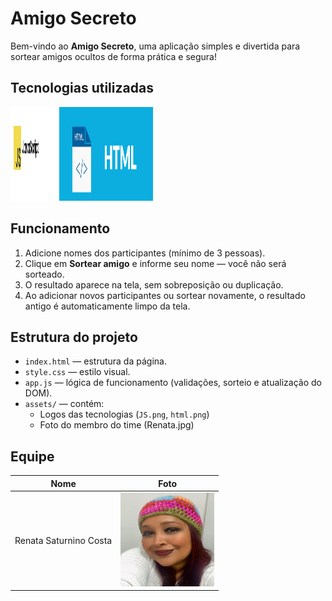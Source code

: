 # Amigo Secreto

Bem-vindo ao **Amigo Secreto**, uma aplicação simples e divertida para sortear amigos ocultos de forma prática e segura!

## Tecnologias utilizadas

<img src="assets/JS.png" alt="JavaScript" width="74" height="150" /> <img src="assets/html.png" alt="HTML" width="150" height="150" /> 

## Funcionamento

1. Adicione nomes dos participantes (mínimo de 3 pessoas).
2. Clique em **Sortear amigo** e informe seu nome — você não será sorteado.
3. O resultado aparece na tela, sem sobreposição ou duplicação.
4. Ao adicionar novos participantes ou sortear novamente, o resultado antigo é automaticamente limpo da tela.

## Estrutura do projeto

- `index.html` — estrutura da página.
- `style.css` — estilo visual.
- `app.js` — lógica de funcionamento (validações, sorteio e atualização do DOM).
- `assets/` — contém:
  - Logos das tecnologias (`JS.png`, `html.png`)
  - Foto do membro do time (Renata.jpg)

## Equipe

| Nome                  | Foto                     |
|-----------------------|--------------------------|
| Renata Saturnino Costa | <img src="assets/Renata.jpg" alt="Foto da Renata" width="150" height="150" /> | |
